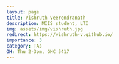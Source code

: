 ```yaml
---
layout: page
title: Vishruth Veerendranath
description: MIIS student, LTI
img: assets/img/vishruth.jpg
redirect: https://vishruth-v.github.io/
importance: 3
category: TAs
OH: Thu 2-3pm, GHC 5417
---
```

